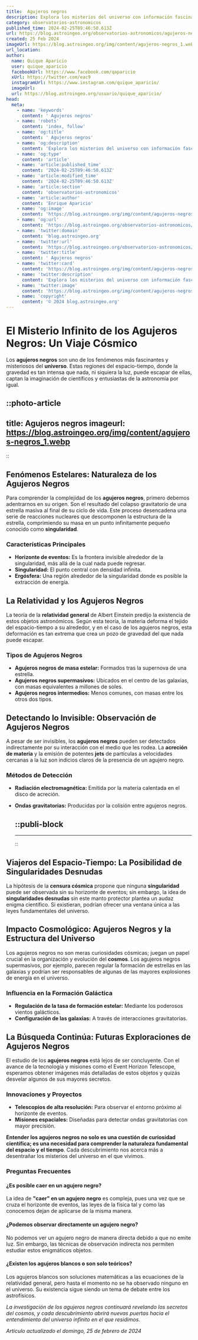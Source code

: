 ```yaml
---
title:  Agujeros negros
description: Explora los misterios del universo con información fascinante y actualizada sobre agujeros negros, fenómenos cósmicos y su impacto astronómico.
category: observatorios-astronomicos
published_time: 2024-02-25T09:46:50.613Z
url: https://blog.astroingeo.org/observatorios-astronomicos/agujeros-negros
created: 25 Feb 2024
imageUrl: https://blog.astroingeo.org/img/content/agujeros-negros_1.webp
url_location:
author:
  name: Quique Aparicio
  user: quique_aparicio
  facebookUrl: https://www.facebook.com/qaparicio
  xUrl: https://twitter.com/eac9
  instagramUrl: https://www.instagram.com/quique_aparicio/
  imageUrl: 
  url: https://blog.astroingeo.org/usuario/quique_aparicio/
head:
  meta:
    - name: 'keywords'
      content: ' Agujeros negros'
    - name: 'robots'
      content: 'index, follow'
    - name: 'og:title'
      content: ' Agujeros negros'
    - name: 'og:description'
      content: 'Explora los misterios del universo con información fascinante y actualizada sobre agujeros negros, fenómenos cósmicos y su impacto astronómico.'
    - name: 'og:type'
      content: 'article'
    - name: 'article:published_time'
      content: '2024-02-25T09:46:50.613Z'
    - name: 'article:modified_time'
      content: '2024-02-25T09:46:50.613Z'
    - name: 'article:section'
      content: 'observatorios-astronomicos'
    - name: 'article:author'
      content: 'Enrique Aparicio'
    - name: 'og:image'
      content: 'https://blog.astroingeo.org/img/content/agujeros-negros_1.webp'
    - name: 'og:url'
      content: 'https://blog.astroingeo.org/observatorios-astronomicos/agujeros-negros'
    - name: 'twitter:domain'
      content: 'blog.astroingeo.org'
    - name: 'twitter:url'
      content: 'https://blog.astroingeo.org/observatorios-astronomicos/agujeros-negros'
    - name: 'twitter:title'
      content: ' Agujeros negros'
    - name: 'twitter:card'
      content: 'https://blog.astroingeo.org/img/content/agujeros-negros_1.webp'
    - name: 'twitter:description'
      content: 'Explora los misterios del universo con información fascinante y actualizada sobre agujeros negros, fenómenos cósmicos y su impacto astronómico.'
    - name: 'twitter:image'
      content: 'https://blog.astroingeo.org/img/content/agujeros-negros_1.webp'
    - name: 'copyright'
      content: '© 2024 blog.astroingeo.org'
---
```

# El Misterio Infinito de los Agujeros Negros: Un Viaje Cósmico

Los **agujeros negros** son uno de los fenómenos más fascinantes y misteriosos del **universo**. Estas regiones del espacio-tiempo, donde la gravedad es tan intensa que nada, ni siquiera la luz, puede escapar de ellas, captan la imaginación de científicos y entusiastas de la astronomía por igual.


::photo-article
---
title:  Agujeros negros
imageurl: https://blog.astroingeo.org/img/content/agujeros-negros_1.webp
---
::


## Fenómenos Estelares: Naturaleza de los Agujeros Negros

Para comprender la complejidad de los **agujeros negros**, primero debemos adentrarnos en su origen. Son el resultado del colapso gravitatorio de una estrella masiva al final de su ciclo de vida. Este proceso desencadena una serie de reacciones nucleares que descomponen la estructura de la estrella, comprimiendo su masa en un punto infinitamente pequeño conocido como **singularidad**.

### Características Principales

- **Horizonte de eventos:** Es la frontera invisible alrededor de la singularidad, más allá de la cual nada puede regresar.
- **Singularidad:** El punto central con densidad infinita.
- **Ergósfera:** Una región alrededor de la singularidad donde es posible la extracción de energía.

## La Relatividad y los Agujeros Negros

La teoría de la **relatividad general** de Albert Einstein predijo la existencia de estos objetos astronómicos. Según esta teoría, la materia deforma el tejido del espacio-tiempo a su alrededor, y en el caso de los agujeros negros, esta deformación es tan extrema que crea un pozo de gravedad del que nada puede escapar.

### Tipos de Agujeros Negros

- **Agujeros negros de masa estelar:** Formados tras la supernova de una estrella.
- **Agujeros negros supermasivos:** Ubicados en el centro de las galaxias, con masas equivalentes a millones de soles.
- **Agujeros negros intermedios:** Menos comunes, con masas entre los otros dos tipos.

## Detectando lo Invisible: Observación de Agujeros Negros

A pesar de ser invisibles, los **agujeros negros** pueden ser detectados indirectamente por su interacción con el medio que les rodea. La **acreción de materia** y la emisión de potentes **jets** de partículas a velocidades cercanas a la luz son indicios claros de la presencia de un agujero negro.

### Métodos de Detección

- **Radiación electromagnética:** Emitida por la materia calentada en el disco de acreción.
- **Ondas gravitatorias:** Producidas por la colisión entre agujeros negros.


  ::publi-block
  ---
  ---
  ::
  
  
## Viajeros del Espacio-Tiempo: La Posibilidad de Singularidades Desnudas

La hipótesis de la **censura cósmica** propone que ninguna **singularidad** puede ser observada sin su horizonte de eventos; sin embargo, la idea de **singularidades desnudas** sin este manto protector plantea un audaz enigma científico. Si existieran, podrían ofrecer una ventana única a las leyes fundamentales del universo.

## Impacto Cosmológico: Agujeros Negros y la Estructura del Universo

Los agujeros negros no son meras curiosidades cósmicas; juegan un papel crucial en la organización y evolución del **cosmos**. Los agujeros negros supermasivos, por ejemplo, parecen regular la formación de estrellas en las galaxias y podrían ser responsables de algunas de las mayores explosiones de energía en el universo.

### Influencia en la Formación Galáctica

- **Regulación de la tasa de formación estelar:** Mediante los poderosos vientos galácticos.
- **Configuración de las galaxias:** A través de interacciones gravitatorias.
  
## La Búsqueda Continúa: Futuras Exploraciones de Agujeros Negros

El estudio de los **agujeros negros** está lejos de ser concluyente. Con el avance de la tecnología y misiones como el Event Horizon Telescope, esperamos obtener imágenes más detalladas de estos objetos y quizás desvelar algunos de sus mayores secretos.

### Innovaciones y Proyectos

- **Telescopios de alta resolución:** Para observar el entorno próximo al horizonte de eventos.
- **Misiones espaciales:** Diseñadas para detectar ondas gravitatorias con mayor precisión.

**Entender los agujeros negros no solo es una cuestión de curiosidad científica; es una necesidad para comprender la naturaleza fundamental del espacio y el tiempo**. Cada descubrimiento nos acerca más a desentrañar los misterios del universo en el que vivimos.

### Preguntas Frecuentes

#### ¿Es posible caer en un agujero negro?
La idea de **"caer" en un agujero negro** es compleja, pues una vez que se cruza el horizonte de eventos, las leyes de la física tal y como las conocemos dejan de aplicarse de la misma manera.

#### ¿Podemos observar directamente un agujero negro?
No podemos ver un agujero negro de manera directa debido a que no emite luz. Sin embargo, las técnicas de observación indirecta nos permiten estudiar estos enigmáticos objetos.

#### ¿Existen los agujeros blancos o son solo teóricos?
Los agujeros blancos son soluciones matemáticas a las ecuaciones de la relatividad general, pero hasta el momento no se ha observado ninguno en el universo. Su existencia sigue siendo un tema de debate entre los astrofísicos.

*La investigación de los agujeros negros continuará revelando los secretos del cosmos, y cada descubrimiento abrirá nuevas puertas hacia el entendimiento del universo infinito en el que residimos.*

_Artículo actualizado el domingo, 25 de febrero de 2024_